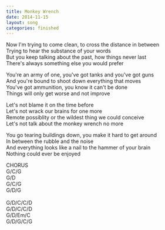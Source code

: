```yaml
---
title: Monkey Wrench
date: 2014-11-15
layout: song
categories: finished
---
```

Now I'm trying to come clean, to cross the distance in between  
Trying to hear the substance of your words  
But you keep talking about the past, how things never last  
There's always something else you would prefer

You're an army of one, you've got tanks and you've got guns  
And you're bound to shoot down everything that moves  
You've got ammunition, you know it can't be done  
Things will only get worse and not improve

<div class="chorus">
  Let's not blame it on the time before<br/>
  Let's not wrack our brains for one more<br/>
  Remote possiblity or the wildest thing we could conceive<br/>
  Let's not talk about the monkey wrench no more
</div>

You go tearing buildings down, you make it hard to get around  
In between the rubble and the noise  
And everything looks like a nail to the hammer of your brain  
Nothing could ever be enjoyed

<div class="chorus">CHORUS</div>

<div class="chords">
  G/C/G<br/>
  G/D<br/>
  G/C/G<br/>
  G/D/G<br/>
  <br/>
  G/D/C/C/D<br/>
  G/D/C/C/D<br/>
  G/D/Em/C<br/>
  G/D/G/C/G
</div>
